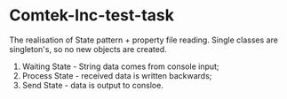 # Comtek-Inc-test-task

The realisation of State pattern + property file reading. Single classes are singleton's, so no new objects are created.

1) Waiting State -  String data comes from console input;
2) Process State - received data is written backwards;
3) Send State - data is output to consloe.



